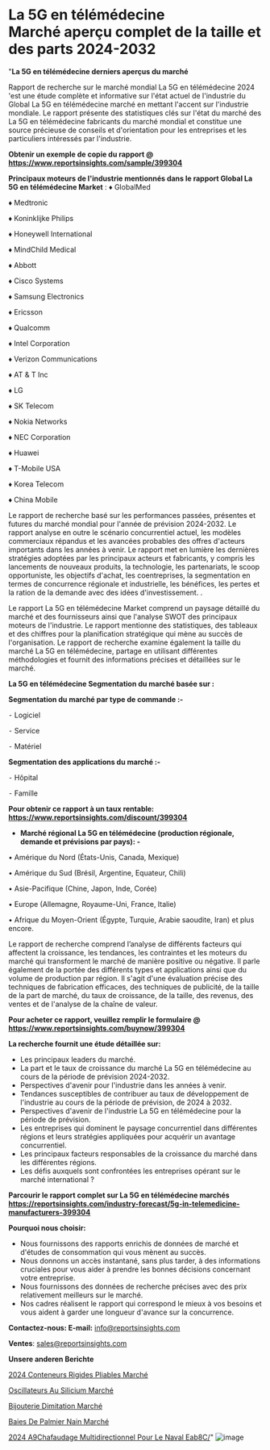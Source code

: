 # La 5G en télémédecine Marché aperçu complet de la taille et des parts 2024-2032

"<strong>La 5G en télémédecine derniers aperçus du marché</strong>

Rapport de recherche sur le marché mondial La 5G en télémédecine 2024 'est une étude complète et informative sur l'état actuel de l'industrie du Global La 5G en télémédecine marché en mettant l'accent sur l'industrie mondiale. Le rapport présente des statistiques clés sur l'état du marché des La 5G en télémédecine fabricants du marché mondial et constitue une source précieuse de conseils et d'orientation pour les entreprises et les particuliers intéressés par l'industrie.

<strong>Obtenir un exemple de copie du rapport @ <a href=https://www.reportsinsights.com/sample/399304>https://www.reportsinsights.com/sample/399304</a></strong>

<strong>Principaux moteurs de l'industrie mentionnés dans le rapport Global La 5G en télémédecine Market</strong> :
♦ GlobalMed

♦ Medtronic

♦ Koninklijke Philips

♦ Honeywell International

♦ MindChild Medical

♦ Abbott

♦ Cisco Systems

♦ Samsung Electronics

♦ Ericsson

♦ Qualcomm

♦ Intel Corporation

♦ Verizon Communications

♦ AT & T Inc

♦ LG

♦ SK Telecom

♦ Nokia Networks

♦ NEC Corporation

♦ Huawei

♦ T-Mobile USA

♦ Korea Telecom

♦ China Mobile

Le rapport de recherche basé sur les performances passées, présentes et futures du marché mondial pour l'année de prévision 2024-2032. Le rapport analyse en outre le scénario concurrentiel actuel, les modèles commerciaux répandus et les avancées probables des offres d'acteurs importants dans les années à venir. Le rapport met en lumière les dernières stratégies adoptées par les principaux acteurs et fabricants, y compris les lancements de nouveaux produits, la technologie, les partenariats, le scoop opportuniste, les objectifs d'achat, les coentreprises, la segmentation en termes de concurrence régionale et industrielle, les bénéfices, les pertes et la ration de la demande avec des idées d'investissement. .

Le rapport La 5G en télémédecine Market comprend un paysage détaillé du marché et des fournisseurs ainsi que l'analyse SWOT des principaux moteurs de l'industrie. Le rapport mentionne des statistiques, des tableaux et des chiffres pour la planification stratégique qui mène au succès de l'organisation. Le rapport de recherche examine également la taille du marché La 5G en télémédecine, partage en utilisant différentes méthodologies et fournit des informations précises et détaillées sur le marché.

<strong>La 5G en télémédecine Segmentation du marché basée sur :</strong>

<strong>Segmentation du marché par type de commande :-</strong>

⁃ Logiciel

⁃ Service

⁃ Matériel

<strong>Segmentation des applications du marché :-</strong>

⁃ Hôpital

⁃ Famille

<strong>Pour obtenir ce rapport à un taux rentable: <a href=https://www.reportsinsights.com/discount/399304>https://www.reportsinsights.com/discount/399304</a></strong>
<ul>
  <li><strong>Marché régional La 5G en télémédecine (production régionale, demande et prévisions par pays): -</strong></li>
</ul>
• Amérique du Nord (États-Unis, Canada, Mexique)

• Amérique du Sud (Brésil, Argentine, Equateur, Chili)

• Asie-Pacifique (Chine, Japon, Inde, Corée)

• Europe (Allemagne, Royaume-Uni, France, Italie)

• Afrique du Moyen-Orient (Égypte, Turquie, Arabie saoudite, Iran) et plus encore.

Le rapport de recherche comprend l’analyse de différents facteurs qui affectent la croissance, les tendances, les contraintes et les moteurs du marché qui transforment le marché de manière positive ou négative. Il parle également de la portée des différents types et applications ainsi que du volume de production par région. Il s'agit d'une évaluation précise des techniques de fabrication efficaces, des techniques de publicité, de la taille de la part de marché, du taux de croissance, de la taille, des revenus, des ventes et de l'analyse de la chaîne de valeur.

<strong>Pour acheter ce rapport, veuillez remplir le formulaire @   <a href=https://www.reportsinsights.com/buynow/399304>https://www.reportsinsights.com/buynow/399304</a></strong>

<strong>La recherche fournit une étude détaillée sur:</strong>
<ul>
  <li>Les principaux leaders du marché.</li>
  <li>La part et le taux de croissance du marché La 5G en télémédecine au cours de la période de prévision 2024-2032.</li>
  <li>Perspectives d'avenir pour l'industrie dans les années à venir.</li>
  <li>Tendances susceptibles de contribuer au taux de développement de l'industrie au cours de la période de prévision, de 2024 à 2032.</li>
  <li>Perspectives d'avenir de l'industrie La 5G en télémédecine pour la période de prévision.</li>
  <li>Les entreprises qui dominent le paysage concurrentiel dans différentes régions et leurs stratégies appliquées pour acquérir un avantage concurrentiel.</li>
  <li>Les principaux facteurs responsables de la croissance du marché dans les différentes régions.</li>
  <li>Les défis auxquels sont confrontées les entreprises opérant sur le marché international ?</li>
</ul>

<strong>Parcourir le rapport complet sur La 5G en télémédecine marchés <a href=https://reportsinsights.com/industry-forecast/5g-in-telemedicine-manufacturers-399304>https://reportsinsights.com/industry-forecast/5g-in-telemedicine-manufacturers-399304</a></strong>

<strong>Pourquoi nous choisir:</strong>
<ul>
  <li>Nous fournissons des rapports enrichis de données de marché et d'études de consommation qui vous mènent au succès.</li>
  <li>Nous donnons un accès instantané, sans plus tarder, à des informations cruciales pour vous aider à prendre les bonnes décisions concernant votre entreprise.</li>
  <li>Nous fournissons des données de recherche précises avec des prix relativement meilleurs sur le marché.</li>
  <li>Nos cadres réalisent le rapport qui correspond le mieux à vos besoins et vous aident à garder une longueur d'avance sur la concurrence.</li>
</ul>
<strong>Contactez-nous:
</strong><strong>E-mail:</strong> <a href=mailto:info@reportsinsights.com>info@reportsinsights.com</a>

<strong>Ventes</strong>: <a href=mailto:sales@reportsinsights.com>sales@reportsinsights.com</a>

<strong>Unsere anderen Berichte</strong>

<a href=https://www.linkedin.com/pulse/2024-conteneurs-rigides-pliables-march%C3%A9-cv2fc/>2024 Conteneurs Rigides Pliables Marché</a>

<a href=https://www.linkedin.com/pulse/oscillateurs-au-silicium-march%C3%A9-2024-2032-biidc/>Oscillateurs Au Silicium Marché</a>

<a href=https://www.linkedin.com/pulse/bijouterie-dimitation-marché-couverture-du-krzrc/>Bijouterie Dimitation Marché</a>

<a href=https://www.linkedin.com/pulse/baies-de-palmier-nain-march%C3%A9paysage-comprenant-a9bff/>Baies De Palmier Nain Marché</a>

<a href=https://www.linkedin.com/pulse/2024-%C3%A9chafaudage-multidirectionnel-pour-le-naval-eab8c/>2024 A9Chafaudage Multidirectionnel Pour Le Naval Eab8C/</a>"
![image](https://github.com/daminid12/RImarket/assets/158430485/392a3695-69fd-4995-8e2b-cecb8aeaaee3)
